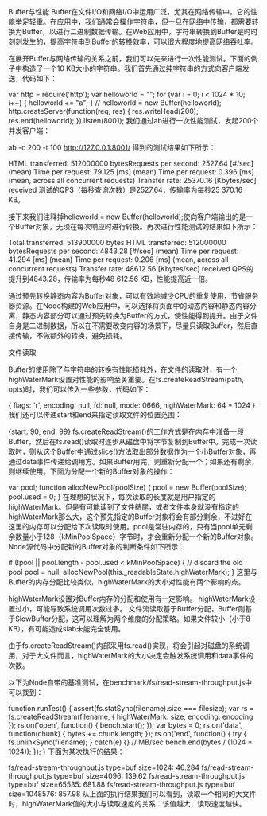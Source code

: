 Buffer与性能
Buffer在文件I/O和网络I/O中运用广泛，尤其在网络传输中，它的性能举足轻重。在应用中，我们通常会操作字符串，但一旦在网络中传输，都需要转换为Buffer，以进行二进制数据传输。在Web应用中，字符串转换到Buffer是时时刻刻发生的，提高字符串到Buffer的转换效率，可以很大程度地提高网络吞吐率。

在展开Buffer与网络传输的关系之前，我们可以先来进行一次性能测试。下面的例子中构造了一个10 KB大小的字符串。我们首先通过纯字符串的方式向客户端发送，代码如下：

var http = require('http');
var helloworld = "";
for (var i = 0; i < 1024 * 10; i++) {
  helloworld += "a";
}
// helloworld = new Buffer(helloworld);
http.createServer(function(req, res) {
  res.writeHead(200);
  res.end(helloworld);
}).listen(8001);
我们通过ab进行一次性能测试，发起200个并发客户端：

ab -c 200 -t 100 
http://127.0.0.1:8001/
得到的测试结果如下所示：

HTML transferred: 512000000 bytesRequests per second: 2527.64 [#/sec] (mean)
Time per request: 79.125 [ms] (mean)
Time per request: 0.396 [ms] (mean, across all concurrent requests)
Transfer rate: 25370.16 [Kbytes/sec] received
测试的QPS（每秒查询次数）是2527.64，传输率为每秒25 370.16 KB。

接下来我们注释掉helloworld = new Buffer(helloworld);使向客户端输出的是一个Buffer对象，无须在每次响应时进行转换。再次进行性能测试的结果如下所示：

Total transferred: 513900000 bytes
HTML transferred: 512000000 bytesRequests per second: 4843.28 [#/sec] (mean)
Time per request: 41.294 [ms] (mean)
Time per request: 0.206 [ms] (mean, across all concurrent requests)
Transfer rate: 48612.56 [Kbytes/sec] received
QPS的提升到4843.28，传输率为每秒48 612.56 KB，性能提高近一倍。

通过预先转换静态内容为Buffer对象，可以有效地减少CPU的重复使用，节省服务器资源。在Node构建的Web应用中，可以选择将页面中的动态内容和静态内容分离，静态内容部分可以通过预先转换为Buffer的方式，使性能得到提升。由于文件自身是二进制数据，所以在不需要改变内容的场景下，尽量只读取Buffer，然后直接传输，不做额外的转换，避免损耗。

文件读取

Buffer的使用除了与字符串的转换有性能损耗外，在文件的读取时，有一个highWaterMark设置对性能的影响至关重要。在fs.createReadStream(path, opts)时，我们可以传入一些参数，代码如下：

{
  flags: 'r',
  encoding: null,
  fd: null,
  mode: 0666,
  highWaterMark: 64 * 1024
}
我们还可以传递start和end来指定读取文件的位置范围：

{start: 90, end: 99}
fs.createReadStream()的工作方式是在内存中准备一段Buffer，然后在fs.read()读取时逐步从磁盘中将字节复制到Buffer中。完成一次读取时，则从这个Buffer中通过slice()方法取出部分数据作为一个小Buffer对象，再通过data事件传递给调用方。如果Buffer用完，则重新分配一个；如果还有剩余，则继续使用。下面为分配一个新的Buffer对象的操作：

var pool;
function allocNewPool(poolSize) {
  pool = new Buffer(poolSize);
  pool.used = 0;
}
在理想的状况下，每次读取的长度就是用户指定的highWaterMark。但是有可能读到了文件结尾，或者文件本身就没有指定的highWaterMark那么大，这个预先指定的Buffer对象将会有部分剩余，不过好在这里的内存可以分配给下次读取时使用。pool是常驻内存的，只有当pool单元剩余数量小于128（kMinPoolSpace）字节时，才会重新分配一个新的Buffer对象。Node源代码中分配新的Buffer对象的判断条件如下所示：

if (!pool || pool.length - pool.used < kMinPoolSpace) { // discard the old pool
  pool = null;
  allocNewPool(this._readableState.highWaterMark);
}
这里与Buffer的内存分配比较类似，highWaterMark的大小对性能有两个影响的点。

highWaterMark设置对Buffer内存的分配和使用有一定影响。
highWaterMark设置过小，可能导致系统调用次数过多。
文件流读取基于Buffer分配，Buffer则基于SlowBuffer分配，这可以理解为两个维度的分配策略。如果文件较小（小于8 KB），有可能造成slab未能完全使用。

由于fs.createReadStream()内部采用fs.read()实现，将会引起对磁盘的系统调用，对于大文件而言，highWaterMark的大小决定会触发系统调用和data事件的次数。

以下为Node自带的基准测试，在benchmark/fs/read-stream-throughput.js中可以找到：

function runTest() {
  assert(fs.statSync(filename).size === filesize);
  var rs = fs.createReadStream(filename, {
    highWaterMark: size,
    encoding: encoding
  });
  rs.on('open',
  function() {
    bench.start();
  });
  var bytes = 0;
  rs.on('data',
  function(chunk) {
    bytes += chunk.length;
  });
  rs.on('end',
  function() {
    try {
      fs.unlinkSync(filename);
    } catch(e) {}
    // MB/sec bench.end(bytes / (1024 * 1024));
  });
}
下面为某次执行的结果：

fs/read-stream-throughput.js type=buf size=1024: 46.284
fs/read-stream-throughput.js type=buf size=4096: 139.62
fs/read-stream-throughput.js type=buf size=65535: 681.88
fs/read-stream-throughput.js type=buf size=1048576: 857.98
从上面的执行结果我们可以看到，读取一个相同的大文件时，highWaterMark值的大小与读取速度的关系：该值越大，读取速度越快。